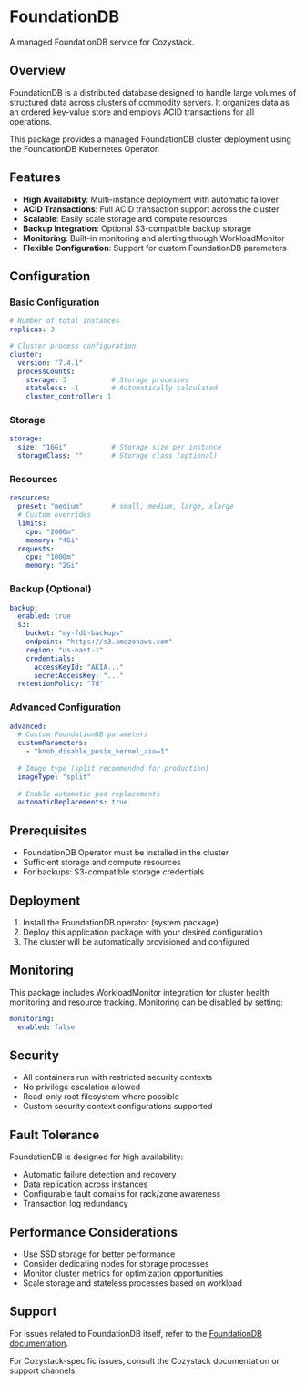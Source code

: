 # FoundationDB

A managed FoundationDB service for Cozystack.

## Overview

FoundationDB is a distributed database designed to handle large volumes of structured data across clusters of commodity servers. It organizes data as an ordered key-value store and employs ACID transactions for all operations.

This package provides a managed FoundationDB cluster deployment using the FoundationDB Kubernetes Operator.

## Features

- **High Availability**: Multi-instance deployment with automatic failover
- **ACID Transactions**: Full ACID transaction support across the cluster
- **Scalable**: Easily scale storage and compute resources
- **Backup Integration**: Optional S3-compatible backup storage
- **Monitoring**: Built-in monitoring and alerting through WorkloadMonitor
- **Flexible Configuration**: Support for custom FoundationDB parameters

## Configuration

### Basic Configuration

```yaml
# Number of total instances
replicas: 3

# Cluster process configuration
cluster:
  version: "7.4.1"
  processCounts:
    storage: 3           # Storage processes
    stateless: -1        # Automatically calculated
    cluster_controller: 1
```

### Storage

```yaml
storage:
  size: "16Gi"           # Storage size per instance
  storageClass: ""       # Storage class (optional)
```

### Resources

```yaml
resources:
  preset: "medium"       # small, medium, large, xlarge
  # Custom overrides
  limits:
    cpu: "2000m"
    memory: "4Gi"
  requests:
    cpu: "1000m"
    memory: "2Gi"
```

### Backup (Optional)

```yaml
backup:
  enabled: true
  s3:
    bucket: "my-fdb-backups"
    endpoint: "https://s3.amazonaws.com"
    region: "us-east-1"
    credentials:
      accessKeyId: "AKIA..."
      secretAccessKey: "..."
  retentionPolicy: "7d"
```

### Advanced Configuration

```yaml
advanced:
  # Custom FoundationDB parameters
  customParameters:
    - "knob_disable_posix_kernel_aio=1"
  
  # Image type (split recommended for production)
  imageType: "split"
  
  # Enable automatic pod replacements
  automaticReplacements: true
```

## Prerequisites

- FoundationDB Operator must be installed in the cluster
- Sufficient storage and compute resources
- For backups: S3-compatible storage credentials

## Deployment

1. Install the FoundationDB operator (system package)
2. Deploy this application package with your desired configuration
3. The cluster will be automatically provisioned and configured

## Monitoring

This package includes WorkloadMonitor integration for cluster health monitoring and resource tracking. Monitoring can be disabled by setting:

```yaml
monitoring:
  enabled: false
```

## Security

- All containers run with restricted security contexts
- No privilege escalation allowed
- Read-only root filesystem where possible
- Custom security context configurations supported

## Fault Tolerance

FoundationDB is designed for high availability:
- Automatic failure detection and recovery
- Data replication across instances
- Configurable fault domains for rack/zone awareness
- Transaction log redundancy

## Performance Considerations

- Use SSD storage for better performance
- Consider dedicating nodes for storage processes
- Monitor cluster metrics for optimization opportunities
- Scale storage and stateless processes based on workload

## Support

For issues related to FoundationDB itself, refer to the [FoundationDB documentation](https://apple.github.io/foundationdb/).

For Cozystack-specific issues, consult the Cozystack documentation or support channels.